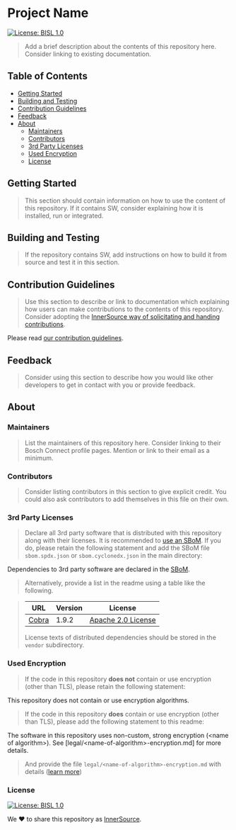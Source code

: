 <!-- 
Copyright (c) Legal Entities in the BISL Group 
SPDX-License-Identifier: LicenseRef-BISL-1.0
-->

# Project Name  <!-- omit in toc -->

[![License: BISL 1.0][license-badge]][license-docs]

> Add a brief description about the contents of this repository here.
> Consider linking to existing documentation.

## Table of Contents  <!-- omit in toc -->

- [Getting Started](#getting-started)
- [Building and Testing](#building-and-testing)
- [Contribution Guidelines](#contribution-guidelines)
- [Feedback](#feedback)
- [About](#about)
	- [Maintainers](#maintainers)
	- [Contributors](#contributors)
	- [3rd Party Licenses](#3rd-party-licenses)
	- [Used Encryption](#used-encryption)
	- [License](#license)

## Getting Started

> This section should contain information on how to use the content of this
> repository. If it contains SW, consider explaining how it is installed, run or integrated.

## Building and Testing

> If the repository contains SW, add instructions on how to build it from source
> and test it in this section.

## Contribution Guidelines

> Use this section to describe or link to documentation which explaining how users can make contributions to the contents of this repository. Consider adopting the [InnerSource way of solicitating and handing contributions][contributing-code].

Please read [our contribution guidelines][contribution].

## Feedback

> Consider using this section to describe how you would like other developers
> to get in contact with you or provide feedback.

## About

### Maintainers

> List the maintainers of this repository here. Consider linking to their Bosch
> Connect profile pages. Mention or link to their email as a minimum.

### Contributors

> Consider listing contributors in this section to give explicit credit. You
> could also ask contributors to add themselves in this file on their own.

### 3rd Party Licenses

> Declare all 3rd party software that is distributed with this repository along
> with their licenses. It is recommended to [use an SBoM][how-to-sbom]. If you
> do, please retain the following statement and add the SBoM file
> `sbom.spdx.json` or `sbom.cyclonedx.json` in the main directory:

Dependencies to 3rd party software are declared in the [SBoM](sbom.spdx.json).

> Alternatively, provide a list in the readme using a table like the following.

> | URL | Version | License |
> |----------|---------|-------------|
> |[Cobra](https://github.com/spf13/cobra) | 1.9.2 | [Apache 2.0 License](vendor/cobra/license.txt) |
>
> License texts of distributed dependencies should be stored in the `vendor`
> subdirectory.

### Used Encryption

> If the code in this repository **does not** contain or use encryption (other than TLS), please retain the following statement:

This repository does not contain or use encryption algorithms.

> If the code in this repository **does** contain or use encryption (other than TLS), please add the following statement to this readme:

The software in this repository uses non-custom, strong encryption (&lt;name of algorithm&gt;).
See [legal/&lt;name-of-algorithm&gt;-encryption.md] for more details.

> And provide the file `legal/<name-of-algorithm>-encryption.md` with details ([learn more][declaration-of-encrytion])

### License

[![License: BISL 1.0][license-badge]][license-docs]

We ❤️ to share this repository as [InnerSource][innersource-docs].

[license-docs]: https://docs.innersource.bosch.com/bisl-1/
[license-badge]: https://img.shields.io/badge/License-BISL--1.0-informational
[contribution]: CONTRIBUTING.md
[declaration-of-encrytion]: https://docs.innersource.bosch.com/developers-corner/start-new-project/add-innersource-metadata/#documenting-used-encryption
[contributing-code]: https://docs.innersource.bosch.com/developers-corner/run-project/ 
[how-to-sbom]: https://docs.innersource.bosch.com/developers-corner/start-new-project/how-to-sbom/
[innersource-docs]: https://docs.innersource.bosch.com/
